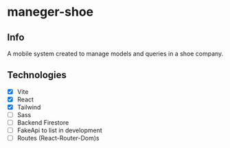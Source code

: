 # maneger-shoe

## Info
A mobile system created to manage models and queries in a shoe company.

## Technologies
- [x] Vite
- [x] React
- [x] Tailwind
- [ ] Sass
- [ ] Backend Firestore
- [ ] FakeApi to list in development
- [ ] Routes (React-Router-Dom)s
